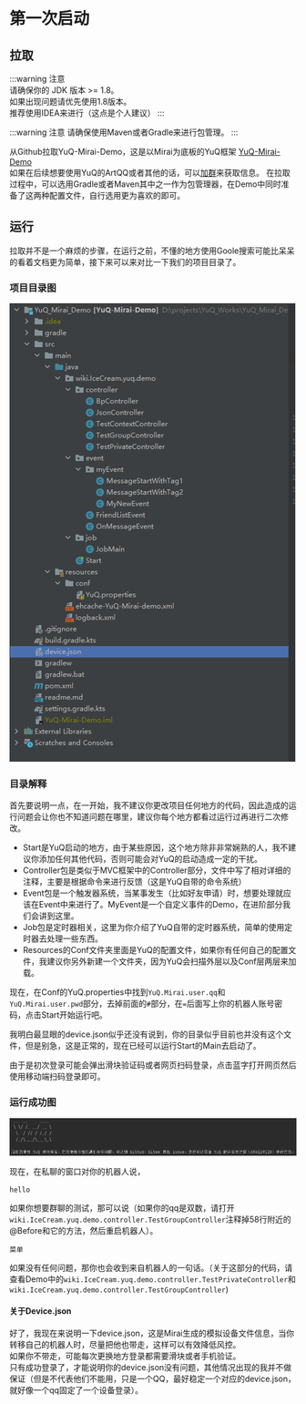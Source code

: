 # 第一次启动

## 拉取

:::warning 注意  
请确保你的 JDK 版本 >= 1.8。  
如果出现问题请优先使用1.8版本。  
推荐使用IDEA来进行（这点是个人建议）
:::


:::warning 注意
请确保使用Maven或者Gradle来进行包管理。
:::

从Github拉取YuQ-Mirai-Demo，这是以Mirai为底板的YuQ框架
[YuQ-Mirai-Demo](https://github.com/YuQWorks/YuQ-Mirai-Demo)  
如果在后续想要使用YuQ的ArtQQ或者其他的话，可以[加群]()来获取信息。
在拉取过程中，可以选用Gradle或者Maven其中之一作为包管理器，在Demo中同时准备了这两种配置文件，自行选用更为喜欢的即可。

## 运行

拉取并不是一个麻烦的步骤，在运行之前，不懂的地方使用Goole搜索可能比呆呆的看着文档更为简单，接下来可以来对比一下我们的项目目录了。

### 项目目录图

![YuQ-Mirai-Demo](./assets/ProjectDirectories.png)

### 目录解释

首先要说明一点，在一开始，我不建议你更改项目任何地方的代码，因此造成的运行问题会让你也不知道问题在哪里，建议你每个地方都看过运行过再进行二次修改。

 - Start是YuQ启动的地方，由于某些原因，这个地方除非非常娴熟的人，我不建议你添加任何其他代码，否则可能会对YuQ的启动造成一定的干扰。
 - Controller包是类似于MVC框架中的Controller部分，文件中写了相对详细的注释，主要是根据命令来进行反馈（这是YuQ自带的命令系统）
 - Event包是一个触发器系统，当某事发生（比如好友申请）时，想要处理就应该在Event中来进行了。MyEvent是一个自定义事件的Demo，在进阶部分我们会讲到这里。
 - Job包是定时器相关，这里为你介绍了YuQ自带的定时器系统，简单的使用定时器去处理一些东西。
 - Resources的Conf文件夹里面是YuQ的配置文件，如果你有任何自己的配置文件，我建议你另外新建一个文件夹，因为YuQ会扫描外层以及Conf层两层来加载。

现在，在Conf的YuQ.properties中找到`YuQ.Mirai.user.qq`和`YuQ.Mirai.user.pwd`部分，去掉前面的`#`部分，在`=`后面写上你的机器人账号密码，点击Start开始运行吧。  

我明白最显眼的device.json似乎还没有说到，你的目录似乎目前也并没有这个文件，但是别急，这是正常的，现在已经可以运行Start的Main去启动了。

由于是初次登录可能会弹出滑块验证码或者网页扫码登录，点击蓝字打开网页然后使用移动端扫码登录即可。

### 运行成功图
![RunSuccess](./assets/runSuccess.png)

现在，在私聊的窗口对你的机器人说，
```
hello
```
如果你想要群聊的测试，那可以说（如果你的qq是双数，请打开`wiki.IceCream.yuq.demo.controller.TestGroupController`注释掉58行附近的@Before和它的方法，然后重启机器人）。
```
菜单
```
如果没有任何问题，那你也会收到来自机器人的一句话。（关于这部分的代码，请查看Demo中的`wiki.IceCream.yuq.demo.controller.TestPrivateController`和`wiki.IceCream.yuq.demo.controller.TestGroupController`)

#### 关于Device.json
好了，我现在来说明一下device.json，这是Mirai生成的模拟设备文件信息，当你转移自己的机器人时，尽量把他也带走，这样可以有效降低风控。  
如果你不带走，可能每次更换地方登录都需要滑块或者手机验证。  
只有成功登录了，才能说明你的device.json没有问题，其他情况出现的我并不做保证（但是不代表他们不能用，只是一个QQ，最好稳定一个对应的device.json，就好像一个qq固定了一个设备登录）。
